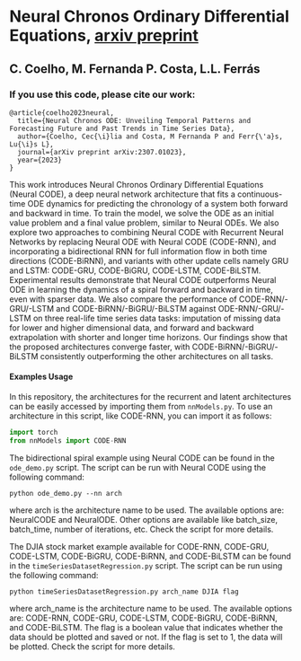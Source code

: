 # **Neural Chronos Ordinary Differential Equations, [arxiv preprint](https://arxiv.org/abs/2307.01023)**
## **C. Coelho, M. Fernanda P. Costa, L.L. Ferrás**

### **If you use this code, please cite our work:**

```
@article{coelho2023neural,
  title={Neural Chronos ODE: Unveiling Temporal Patterns and Forecasting Future and Past Trends in Time Series Data},
  author={Coelho, Cec{\i}lia and Costa, M Fernanda P and Ferr{\'a}s, Lu{\i}s L},
  journal={arXiv preprint arXiv:2307.01023},
  year={2023}
}
```

This work introduces Neural Chronos Ordinary Differential Equations (Neural CODE), a deep neural network architecture that fits a continuous-time ODE dynamics for predicting the chronology of a system both forward and backward in time. To train the model, we solve the ODE as an initial value problem and a final value problem, similar to Neural ODEs. We also explore two approaches to combining Neural CODE with Recurrent Neural Networks by replacing Neural ODE with Neural CODE (CODE-RNN), and incorporating a bidirectional RNN for full information flow in both time directions (CODE-BiRNN), and variants with other update cells namely GRU and LSTM: CODE-GRU, CODE-BiGRU, CODE-LSTM, CODE-BiLSTM.
Experimental results demonstrate that Neural CODE outperforms Neural ODE in learning the dynamics of a spiral forward and backward in time, even with sparser data. We also compare the performance of CODE-RNN/-GRU/-LSTM and CODE-BiRNN/-BiGRU/-BiLSTM against ODE-RNN/-GRU/-LSTM on three real-life time series data tasks: imputation of missing data for lower and higher dimensional data, and forward and backward extrapolation with shorter and longer time horizons. Our findings show that the proposed architectures converge faster, with CODE-BiRNN/-BiGRU/-BiLSTM consistently outperforming the other architectures on all tasks.

#### Examples Usage

In this repository, the architectures for the recurrent and latent architectures can be easily accessed by importing them from ```nnModels.py```. To use an architecture in this script, like CODE-RNN, you can import it as follows:

```python
import torch
from nnModels import CODE-RNN


```

The bidirectional spiral example using Neural CODE can be found in the ```ode_demo.py``` script. The script can be run with Neural CODE using the following command:

```
python ode_demo.py --nn arch 
```

where arch is the architecture name to be used. The available options are: NeuralCODE and NeuralODE.
Other options are available like batch_size, batch_time, number of iterations, etc. Check the script for more details.

The DJIA stock market example available for CODE-RNN, CODE-GRU, CODE-LSTM, CODE-BiGRU, CODE-BiRNN, and CODE-BiLSTM can be found in the ```timeSeriesDatasetRegression.py``` script. The script can be run using the following command:

```
python timeSeriesDatasetRegression.py arch_name DJIA flag
```

where arch_name is the architecture name to be used. The available options are: CODE-RNN, CODE-GRU, CODE-LSTM, CODE-BiGRU, CODE-BiRNN, and CODE-BiLSTM. The flag is a boolean value that indicates whether the data should be plotted and saved or not. If the flag is set to 1, the data will be plotted. Check the script for more details.

